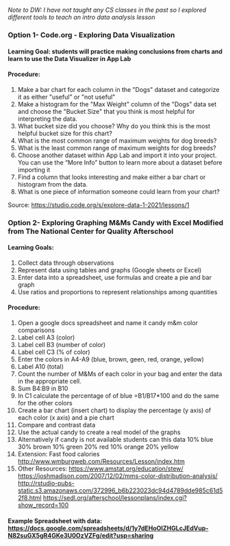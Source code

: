 *Note to DW: I have not taught any CS classes in the past so I explored different tools to teach an intro data analysis lesson* 

### Option 1- Code.org - Exploring Data Visualization
#### Learning Goal: students will practice making conclusions from charts and learn to use the Data Visualizer in App Lab  
#### Procedure:  
1. Make a bar chart for each column in the "Dogs" dataset and categorize it as either "useful" or "not useful" 
2. Make a histogram for the "Max Weight" column of the "Dogs" data set and choose the "Bucket Size" that you think is most helpful for interpreting the data.
3. What bucket size did you choose? Why do you think this is the most helpful bucket size for this chart?
4. What is the most common range of maximum weights for dog breeds?
5. What is the least common range of maximum weights for dog breeds?
6. Choose another dataset within App Lab and import it into your project. You can use the “More Info” button to learn more about a dataset before importing it
7. Find a column that looks interesting and make either a bar chart or histogram from the data.
8. What is one piece of information someone could learn from your chart?

Source:  https://studio.code.org/s/explore-data-1-2021/lessons/1 

### Option 2- Exploring Graphing M&Ms Candy with Excel Modified from The National Center for Quality Afterschool
#### Learning Goals:
1. Collect data through observations
2. Represent data using tables and graphs (Google sheets or Excel)
3. Enter data into a spreadsheet, use formulas and create a pie and bar graph
4. Use ratios and proportions to represent relationships among quantities
#### Procedure:
1. Open a google docs spreadsheet and name it candy m&m color comparisons 
2. Label cell A3 (color)
3. Label cell B3 (number of color)
4. Label cell C3 (% of color)
5. Enter the colors in A4-A9 (blue, brown, geen, red, orange, yellow)
6. Label A10 (total) 
7. Count the number of M&Ms of each color in your bag and enter the data in the appropriate cell.
8. Sum B4:B9 in B10
9. In C1 calculate the percentage of of blue =B1/B17*100 and do the same for the other colors
10. Create a bar chart (insert chart) to display the percentage (y axis) of each color (x axis) and a pie chart
11. Compare and contrast data
12. Use the actual candy to create a real model of the graphs
13. Alternatively if candy is not available students can this data 10% blue 30% brown 10% green 20% red 10% orange 20% yellow 
14. Extension:  Fast food calories http://www.wmburgweb.com/Resources/Lesson/index.htm 
15. Other Resources:  https://www.amstat.org/education/stew/ 
https://joshmadison.com/2007/12/02/mms-color-distribution-analysis/ 
http://rstudio-pubs-static.s3.amazonaws.com/372996_b6b223023dc94d4789dde985c61d52f8.html 
https://sedl.org/afterschool/lessonplans/index.cgi?show_record=100 
#### Example Spreadsheet with data:  https://docs.google.com/spreadsheets/d/1y7dEHoOIZHGLcJEdVup-N82suGX5gR4GKe3U0OzVZFg/edit?usp=sharing 
